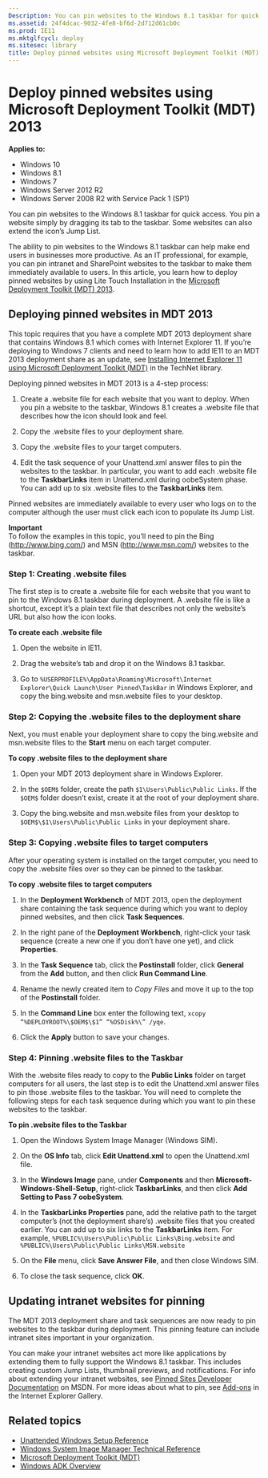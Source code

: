 ```yaml
---
Description: You can pin websites to the Windows 8.1 taskbar for quick access using the Microsoft Deployment Toolkit (MDT) 2013.
ms.assetid: 24f4dcac-9032-4fe8-bf6d-2d712d61cb0c
ms.prod: IE11
ms.mktglfcycl: deploy
ms.sitesec: library
title: Deploy pinned websites using Microsoft Deployment Toolkit (MDT) 2013 (Internet Explorer 11 for IT Pros)
---
```


# Deploy pinned websites using Microsoft Deployment Toolkit (MDT) 2013

**Applies to:**

-   Windows 10
-   Windows 8.1
-   Windows 7
-   Windows Server 2012 R2
-   Windows Server 2008 R2 with Service Pack 1 (SP1)

You can pin websites to the Windows 8.1 taskbar for quick access. You pin a website simply by dragging its tab to the taskbar. Some websites can also extend the icon’s Jump List.

The ability to pin websites to the Windows 8.1 taskbar can help make end users in businesses more productive. As an IT professional, for example, you can pin intranet and SharePoint websites to the taskbar to make them immediately available to users. In this article, you learn how to deploy pinned websites by using Lite Touch Installation in the [Microsoft Deployment Toolkit (MDT) 2013](http://go.microsoft.com/fwlink/p/?LinkId=398474).

## Deploying pinned websites in MDT 2013
This topic requires that you have a complete MDT 2013 deployment share that contains Windows 8.1 which comes with Internet Explorer 11. If you’re deploying to Windows 7 clients and need to learn how to add IE11 to an MDT 2013 deployment share as an update, see [Installing Internet Explorer 11 using Microsoft Deployment Toolkit (MDT)](http://go.microsoft.com/fwlink/p/?LinkId=398475) in the TechNet library.

Deploying pinned websites in MDT 2013 is a 4-step process:

1.  Create a .website file for each website that you want to deploy. When you pin a website to the taskbar, Windows 8.1 creates a .website file that describes how the icon should look and feel.

2.  Copy the .website files to your deployment share.

3.  Copy the .website files to your target computers.

4.  Edit the task sequence of your Unattend.xml answer files to pin the websites to the taskbar. In particular, you want to add each .website file to the **TaskbarLinks** item in Unattend.xml during oobeSystem phase. You can add up to six .website files to the **TaskbarLinks** item.

Pinned websites are immediately available to every user who logs on to the computer although the user must click each icon to populate its Jump List.

**Important**<br>
To follow the examples in this topic, you’ll need to pin the Bing (http://www.bing.com/) and MSN (http://www.msn.com/) websites to the taskbar.

### Step 1: Creating .website files
The first step is to create a .website file for each website that you want to pin to the Windows 8.1 taskbar during deployment. A .website file is like a shortcut, except it’s a plain text file that describes not only the website’s URL but also how the icon looks.

**To create each .website file**

1.  Open the website in IE11.

2.  Drag the website’s tab and drop it on the Windows 8.1 taskbar.

3.  Go to `%USERPROFILE%\AppData\Roaming\Microsoft\Internet Explorer\Quick Launch\User Pinned\TaskBar` in Windows Explorer, and copy the bing.website and msn.website files to your desktop.

### Step 2: Copying the .website files to the deployment share
Next, you must enable your deployment share to copy the bing.website and msn.website files to the **Start** menu on each target computer.

**To copy .website files to the deployment share**

1.  Open your MDT 2013 deployment share in Windows Explorer.

2.  In the `$OEM$` folder, create the path `$1\Users\Public\Public Links`. If the `$OEM$` folder doesn’t exist, create it at the root of your deployment share.

3.  Copy the bing.website and msn.website files from your desktop to `$OEM$\$1\Users\Public\Public Links` in your deployment share.

### Step 3: Copying .website files to target computers
After your operating system is installed on the target computer, you need to copy the .website files over so they can be pinned to the taskbar.

**To copy .website files to target computers**

1.  In the **Deployment Workbench** of MDT 2013, open the deployment share containing the task sequence during which you want to deploy pinned websites, and then click **Task Sequences**.

2.  In the right pane of the **Deployment Workbench**, right-click your task sequence (create a new one if you don’t have one yet), and click **Properties**.

3.  In the **Task Sequence** tab, click the **Postinstall** folder, click **General** from the **Add** button, and then click **Run Command Line**.

4.  Rename the newly created item to *Copy Files* and move it up to the top of the **Postinstall** folder.

5.  In the **Command Line** box enter the following text, `xcopy “%DEPLOYROOT%\$OEM$\$1” “%OSDisk%\” /yqe`.

6.  Click the **Apply** button to save your changes.

### Step 4: Pinning .website files to the Taskbar
With the .website files ready to copy to the **Public Links** folder on target computers for all users, the last step is to edit the Unattend.xml answer files to pin those .website files to the taskbar. You will need to complete the following steps for each task sequence during which you want to pin these websites to the taskbar.

**To pin .website files to the Taskbar**

1. Open the Windows System Image Manager (Windows SIM).

2. On the **OS Info** tab, click **Edit Unattend.xml** to open the Unattend.xml file.

2.  In the **Windows Image** pane, under **Components** and then **Microsoft-Windows-Shell-Setup**, right-click **TaskbarLinks**, and then click **Add Setting to Pass 7 oobeSystem**.

3.  In the **TaskbarLinks Properties** pane, add the relative path to the target computer’s (not the deployment share’s) .website files that you created earlier. You can add up to six links to the **TaskbarLinks** item. For example, `%PUBLIC%\Users\Public\Public Links\Bing.website` and `%PUBLIC%\Users\Public\Public Links\MSN.website`

4.  On the **File** menu, click **Save Answer File**, and then close Windows SIM.

5.  To close the task sequence, click **OK**.

## Updating intranet websites for pinning
The MDT 2013 deployment share and task sequences are now ready to pin websites to the taskbar during deployment. This pinning feature can include intranet sites important in your organization.

You can make your intranet websites act more like applications by extending them to fully support the Windows 8.1 taskbar. This includes creating custom Jump Lists, thumbnail previews, and notifications. For info about extending your intranet websites, see [Pinned Sites Developer Documentation](http://go.microsoft.com/fwlink/p/?LinkId=398484) on MSDN. For more ideas about what to pin, see [Add-ons](http://go.microsoft.com/fwlink/p/?LinkId=398483) in the Internet Explorer Gallery.

## Related topics
- [Unattended Windows Setup Reference](http://go.microsoft.com/fwlink/p/?LinkId=276788)
- [Windows System Image Manager Technical Reference](http://go.microsoft.com/fwlink/p/?LinkId=276789)
- [Microsoft Deployment Toolkit (MDT)](http://go.microsoft.com/fwlink/p/?LinkId=331148)
- [Windows ADK Overview](http://go.microsoft.com/fwlink/p/?LinkId=276669)

 

 



